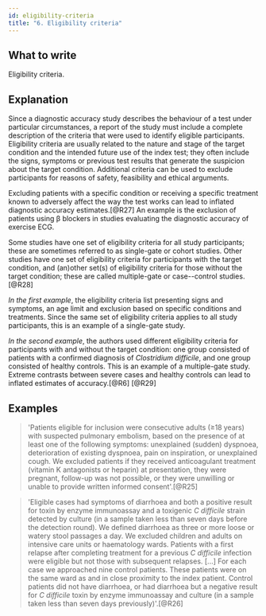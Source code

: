 ```yaml
---
id: eligibility-criteria
title: "6. Eligibility criteria"
---
```

## What to write

Eligibility criteria.

## Explanation

Since a diagnostic accuracy study describes the
behaviour of a test under particular circumstances, a report of the
study must include a complete description of the criteria that were used
to identify eligible participants. Eligibility criteria are usually
related to the nature and stage of the target condition and the intended
future use of the index test; they often include the signs, symptoms or
previous test results that generate the suspicion about the target
condition. Additional criteria can be used to exclude participants for
reasons of safety, feasibility and ethical arguments.

Excluding patients with a specific condition or receiving a specific
treatment known to adversely affect the way the test works can lead to
inflated diagnostic accuracy estimates.[@R27] An example is the
exclusion of patients using β blockers in studies evaluating the
diagnostic accuracy of exercise ECG.

Some studies have one set of eligibility criteria for all study
participants; these are sometimes referred to as single-gate or cohort
studies. Other studies have one set of eligibility criteria for
participants with the target condition, and (an)other set(s) of
eligibility criteria for those without the target condition; these are
called multiple-gate or case--control studies.[@R28]

*In the first example*, the eligibility criteria list presenting signs
and symptoms, an age limit and exclusion based on specific conditions
and treatments. Since the same set of eligibility criteria applies to
all study participants, this is an example of a single-gate study.

*In the second example*, the authors used different eligibility criteria
for participants with and without the target condition: one group
consisted of patients with a confirmed diagnosis of *Clostridium
difficile*, and one group consisted of healthy controls. This is an
example of a multiple-gate study. Extreme contrasts between severe cases
and healthy controls can lead to inflated estimates of accuracy.[@R6]
[@R29]

## Examples

> 'Patients eligible for inclusion were consecutive
adults (≥18 years) with suspected pulmonary embolism, based on the
presence of at least one of the following symptoms: unexplained (sudden)
dyspnoea, deterioration of existing dyspnoea, pain on inspiration, or
unexplained cough. We excluded patients if they received anticoagulant
treatment (vitamin K antagonists or heparin) at presentation, they were
pregnant, follow-up was not possible, or they were unwilling or unable
to provide written informed consent'.[@R25]

> 'Eligible cases had symptoms of diarrhoea and both a
positive result for toxin by enzyme immunoassay and a toxigenic *C
difficile* strain detected by culture (in a sample taken less than seven
days before the detection round). We defined diarrhoea as three or more
loose or watery stool passages a day. We excluded children and adults on
intensive care units or haematology wards. Patients with a first relapse
after completing treatment for a previous *C difficile* infection were
eligible but not those with subsequent relapses. [...] For each case
we approached nine control patients. These patients were on the same
ward as and in close proximity to the index patient. Control patients
did not have diarrhoea, or had diarrhoea but a negative result for *C
difficile* toxin by enzyme immunoassay and culture (in a sample taken
less than seven days previously)'.[@R26]
